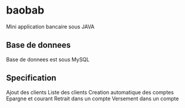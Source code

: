 # baobab
Mini application bancaire sous JAVA

## Base de donnees
Base de donnees est sous MySQL

## Specification
Ajout des clients
Liste des clients
Creation automatique des comptes Epargne et courant
Retrait dans un compte
Versement dans un compte